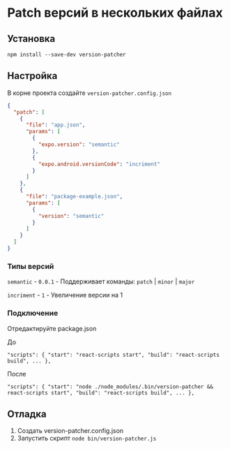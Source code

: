 # Patch версий в нескольких файлах

## Установка

`npm install --save-dev version-patcher`

## Настройка

В корне проекта создайте `version-patcher.config.json`

```json
{
  "patch": [
    {
      "file": "app.json",
      "params": [
        {
          "expo.version": "semantic"
        },
        {
          "expo.android.versionCode": "incriment"
        }
      ]
    },
    {
      "file": "package-example.json",
      "params": [
        {
          "version": "semantic"
        }
      ]
    }
  ]
}
```

### Типы версий

`semantic` - `0.0.1` - Поддерживает команды: `patch` | `minor` | `major`

`incriment` - `1` - Увеличение версии на 1

### Подключение

Отредактируйте package.json

До

`"scripts": { "start": "react-scripts start", "build": "react-scripts build", ... },`

После

`"scripts": { "start": "node ./node_modules/.bin/version-patcher && react-scripts start", "build": "react-scripts build", ... },`

## Отладка

1. Создать version-patcher.config.json
2. Запустить скрипт `node bin/version-patcher.js`
